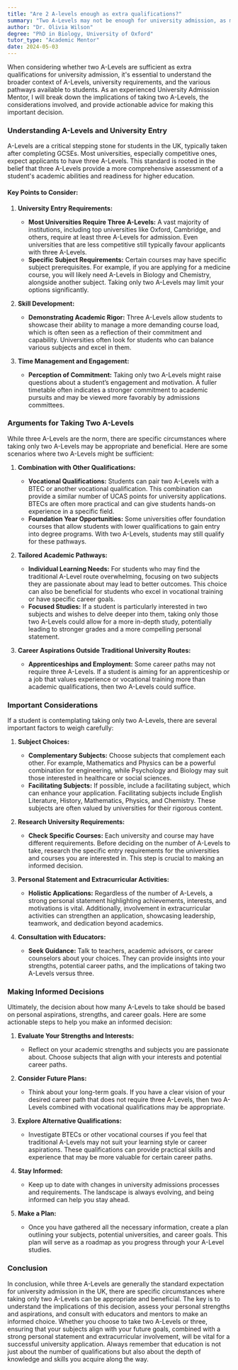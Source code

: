 ```yaml
---
title: "Are 2 A-levels enough as extra qualifications?"
summary: "Two A-Levels may not be enough for university admission, as most competitive universities expect three A-Levels for entry."
author: "Dr. Olivia Wilson"
degree: "PhD in Biology, University of Oxford"
tutor_type: "Academic Mentor"
date: 2024-05-03
---
```


When considering whether two A-Levels are sufficient as extra qualifications for university admission, it's essential to understand the broader context of A-Levels, university requirements, and the various pathways available to students. As an experienced University Admission Mentor, I will break down the implications of taking two A-Levels, the considerations involved, and provide actionable advice for making this important decision.

### Understanding A-Levels and University Entry

A-Levels are a critical stepping stone for students in the UK, typically taken after completing GCSEs. Most universities, especially competitive ones, expect applicants to have three A-Levels. This standard is rooted in the belief that three A-Levels provide a more comprehensive assessment of a student's academic abilities and readiness for higher education.

#### Key Points to Consider:

1. **University Entry Requirements:**
   - **Most Universities Require Three A-Levels:** A vast majority of institutions, including top universities like Oxford, Cambridge, and others, require at least three A-Levels for admission. Even universities that are less competitive still typically favour applicants with three A-Levels.
   - **Specific Subject Requirements:** Certain courses may have specific subject prerequisites. For example, if you are applying for a medicine course, you will likely need A-Levels in Biology and Chemistry, alongside another subject. Taking only two A-Levels may limit your options significantly.

2. **Skill Development:**
   - **Demonstrating Academic Rigor:** Three A-Levels allow students to showcase their ability to manage a more demanding course load, which is often seen as a reflection of their commitment and capability. Universities often look for students who can balance various subjects and excel in them.

3. **Time Management and Engagement:**
   - **Perception of Commitment:** Taking only two A-Levels might raise questions about a student’s engagement and motivation. A fuller timetable often indicates a stronger commitment to academic pursuits and may be viewed more favorably by admissions committees.

### Arguments for Taking Two A-Levels

While three A-Levels are the norm, there are specific circumstances where taking only two A-Levels may be appropriate and beneficial. Here are some scenarios where two A-Levels might be sufficient:

1. **Combination with Other Qualifications:**
   - **Vocational Qualifications:** Students can pair two A-Levels with a BTEC or another vocational qualification. This combination can provide a similar number of UCAS points for university applications. BTECs are often more practical and can give students hands-on experience in a specific field.
   - **Foundation Year Opportunities:** Some universities offer foundation courses that allow students with lower qualifications to gain entry into degree programs. With two A-Levels, students may still qualify for these pathways.

2. **Tailored Academic Pathways:**
   - **Individual Learning Needs:** For students who may find the traditional A-Level route overwhelming, focusing on two subjects they are passionate about may lead to better outcomes. This choice can also be beneficial for students who excel in vocational training or have specific career goals.
   - **Focused Studies:** If a student is particularly interested in two subjects and wishes to delve deeper into them, taking only those two A-Levels could allow for a more in-depth study, potentially leading to stronger grades and a more compelling personal statement.

3. **Career Aspirations Outside Traditional University Routes:**
   - **Apprenticeships and Employment:** Some career paths may not require three A-Levels. If a student is aiming for an apprenticeship or a job that values experience or vocational training more than academic qualifications, then two A-Levels could suffice.

### Important Considerations

If a student is contemplating taking only two A-Levels, there are several important factors to weigh carefully:

1. **Subject Choices:**
   - **Complementary Subjects:** Choose subjects that complement each other. For example, Mathematics and Physics can be a powerful combination for engineering, while Psychology and Biology may suit those interested in healthcare or social sciences.
   - **Facilitating Subjects:** If possible, include a facilitating subject, which can enhance your application. Facilitating subjects include English Literature, History, Mathematics, Physics, and Chemistry. These subjects are often valued by universities for their rigorous content.

2. **Research University Requirements:**
   - **Check Specific Courses:** Each university and course may have different requirements. Before deciding on the number of A-Levels to take, research the specific entry requirements for the universities and courses you are interested in. This step is crucial to making an informed decision.

3. **Personal Statement and Extracurricular Activities:**
   - **Holistic Applications:** Regardless of the number of A-Levels, a strong personal statement highlighting achievements, interests, and motivations is vital. Additionally, involvement in extracurricular activities can strengthen an application, showcasing leadership, teamwork, and dedication beyond academics.

4. **Consultation with Educators:**
   - **Seek Guidance:** Talk to teachers, academic advisors, or career counselors about your choices. They can provide insights into your strengths, potential career paths, and the implications of taking two A-Levels versus three.

### Making Informed Decisions

Ultimately, the decision about how many A-Levels to take should be based on personal aspirations, strengths, and career goals. Here are some actionable steps to help you make an informed decision:

1. **Evaluate Your Strengths and Interests:**
   - Reflect on your academic strengths and subjects you are passionate about. Choose subjects that align with your interests and potential career paths.

2. **Consider Future Plans:**
   - Think about your long-term goals. If you have a clear vision of your desired career path that does not require three A-Levels, then two A-Levels combined with vocational qualifications may be appropriate.

3. **Explore Alternative Qualifications:**
   - Investigate BTECs or other vocational courses if you feel that traditional A-Levels may not suit your learning style or career aspirations. These qualifications can provide practical skills and experience that may be more valuable for certain career paths.

4. **Stay Informed:**
   - Keep up to date with changes in university admissions processes and requirements. The landscape is always evolving, and being informed can help you stay ahead.

5. **Make a Plan:**
   - Once you have gathered all the necessary information, create a plan outlining your subjects, potential universities, and career goals. This plan will serve as a roadmap as you progress through your A-Level studies.

### Conclusion

In conclusion, while three A-Levels are generally the standard expectation for university admission in the UK, there are specific circumstances where taking only two A-Levels can be appropriate and beneficial. The key is to understand the implications of this decision, assess your personal strengths and aspirations, and consult with educators and mentors to make an informed choice. Whether you choose to take two A-Levels or three, ensuring that your subjects align with your future goals, combined with a strong personal statement and extracurricular involvement, will be vital for a successful university application. Always remember that education is not just about the number of qualifications but also about the depth of knowledge and skills you acquire along the way.
    